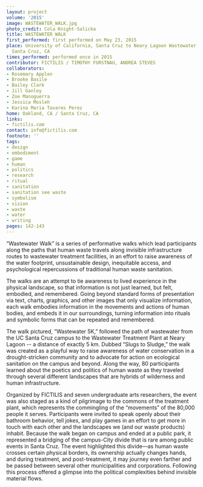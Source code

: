 ```yaml
---
layout: project
volume: '2015'
image: WASTEWATER_WALK.jpg
photo_credit: Cola Knight-Salicka
title: WASTEWATER WALK
first_performed: first performed on May 23, 2015
place: University of California, Santa Cruz to Neary Lagoon Wastewater Treatment Facility,
  Santa Cruz, CA
times_performed: performed once in 2015
contributor: FICTILIS / TIMOTHY FURSTNAU, ANDREA STEVES
collaborators:
- Rosemary Applen
- Brooke Basile
- Bailey Clark
- Jill Ganley
- Zoe Manoguerra
- Jessica Mosleh
- Karina Maria Tavares Perez
home: Oakland, CA / Santa Cruz, CA
links:
- fictilis.com
contact: info@fictilis.com
footnote: ''
tags:
- design
- embodiment
- game
- human
- politics
- research
- ritual
- sanitation
- sanitation see waste
- symbolism
- vision
- waste
- water
- writing
pages: 142-143
---
```


“Wastewater Walk” is a series of performative walks which lead participants along the paths that human waste travels along invisible infrastructure routes to wastewater treatment facilities, in an effort to raise awareness of the water footprint, unsustainable design, inequitable access, and psychological repercussions of traditional human waste sanitation.

The walks are an attempt to tie awareness to lived experience in the physical landscape, so that information is not just learned, but felt, embodied, and remembered. Going beyond standard forms of presentation via text, charts, graphics, and other images that only visualize information, each walk embodies information in the movements and actions of human bodies, and embeds it in our surroundings, turning information into rituals and symbolic forms that can be repeated and remembered.

The walk pictured, “Wastewater 5K,” followed the path of wastewater from the UC Santa Cruz campus to the Wastewater Treatment Plant at Neary Lagoon -- a distance of exactly 5 km. Dubbed “Slugs to Sludge,” the walk was created as a playful way to raise awareness of water conservation in a drought-stricken community and to advocate for action on ecological sanitation on the campus and beyond. Along the way, 80 participants learned about the poetics and politics of human waste as they traveled through several different landscapes that are hybrids of wilderness and human infrastructure.

Organized by FICTILIS and seven undergraduate arts researchers, the event was also staged as a kind of pilgrimage to the commons of the treatment plant, which represents the commingling of the “movements” of the 80,000 people it serves. Participants were invited to speak openly about their bathroom behavior, tell jokes, and play games in an effort to get more in touch with each other and the landscapes we (and our waste products) inhabit. Because the walk began on campus and ended at a public park, it represented a bridging of the campus-City divide that is rare among public events in Santa Cruz. The event highlighted this divide­—as human waste crosses certain physical borders, its ownership actually changes hands, and during treatment, and post-treatment, it may journey even farther and be passed between several other municipalities and corporations. Following this process offered a glimpse into the political complexities behind invisible material flows.
